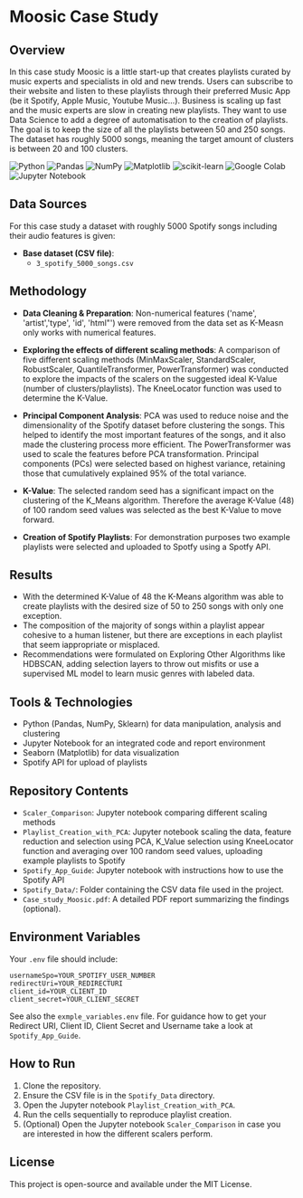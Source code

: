 # Moosic Case Study

## Overview

In this case study Moosic is a little start-up that creates playlists curated by music experts and specialists in old and new trends. Users can subscribe to their website and listen to these playlists through their preferred Music App (be it Spotify, Apple Music, Youtube Music…). Business is scaling up fast and the music experts are slow in creating new playlists. They want to use Data Science to add a degree of automatisation to the creation of playlists. The goal is to keep the size of all the playlists between 50 and 250 songs. The dataset has roughly 5000 songs, meaning the target amount of clusters is between 20 and 100 clusters.

![Python](https://img.shields.io/badge/python-3670A0?style=for-the-badge&logo=python&logoColor=ffdd54)
![Pandas](https://img.shields.io/badge/pandas-%23150458.svg?style=for-the-badge&logo=pandas&logoColor=white)
![NumPy](https://img.shields.io/badge/numpy-%23013243.svg?style=for-the-badge&logo=numpy&logoColor=white) 
![Matplotlib](https://img.shields.io/badge/Matplotlib-%23ffffff.svg?style=for-the-badge&logo=Matplotlib&logoColor=black)
![scikit-learn](https://img.shields.io/badge/scikit--learn-%23F7931E.svg?style=for-the-badge&logo=scikit-learn&logoColor=white)
![Google Colab](https://img.shields.io/badge/Google%20Colab-%23F9A825.svg?style=for-the-badge&logo=googlecolab&logoColor=white) 
![Jupyter Notebook](https://img.shields.io/badge/jupyter-%23FA0F00.svg?style=for-the-badge&logo=jupyter&logoColor=white)

## Data Sources

For this case study a dataset with roughly 5000 Spotify songs including their audio features is given:

- **Base dataset (CSV file)**:
  - `3_spotify_5000_songs.csv`
  

## Methodology

- **Data Cleaning & Preparation**:
  Non-numerical features ('name', 'artist','type', 'id', 'html"') were removed from the data set as K-Measn only works with numerical features.

- **Exploring the effects of different scaling methods**:
  A comparison of five different scaling methods (MinMaxScaler, StandardScaler, RobustScaler, QuantileTransformer, PowerTransformer) was conducted to explore the impacts of the scalers on the suggested ideal K-Value (number of clusters/playlists). The KneeLocator function was used to   determine the K-Value.

- **Principal Component Analysis**:
  PCA was used to reduce noise and the dimensionality of the Spotify dataset before clustering the songs. This helped to identify the most important features of the songs, and it also made the clustering process more efficient. The PowerTransformer was used to scale the features     before PCA transformation. Principal components (PCs) were selected based on highest variance, retaining those that cumulatively explained 95% of the total variance.

- **K-Value**:
  The selected random seed has a significant impact on the clustering of the K_Means algorithm. Therefore the average K-Value (48) of 100 random seed values was selected as the best K-Value to move forward.

- **Creation of Spotify Playlists**:
  For demonstration purposes two example playlists were selected and uploaded to Spotfy using a Spotfy API.

## Results

- With the determined K-Value of 48 the K-Means algorithm was able to create playlists with the desired size of 50 to 250 songs with only one exception.
- The composition of the majority of songs within a playlist appear cohesive to a human listener, but there are exceptions in each playlist that seem iappropriate or misplaced.
- Recommendations were formulated on Exploring Other Algorithms like HDBSCAN, adding selection layers to throw out misfits or use a supervised ML model to learn music genres with labeled data.

## Tools & Technologies

- Python (Pandas, NumPy, Sklearn) for data manipulation, analysis and clustering
- Jupyter Notebook for an integrated code and report environment
- Seaborn (Matplotlib) for data visualization
- Spotify API for upload of playlists

## Repository Contents

- `Scaler_Comparison`: Jupyter notebook comparing different scaling methods
- `Playlist_Creation_with_PCA`: Jupyter notebook scaling the data, feature reduction and selection using PCA, K_Value selection using KneeLocator function and averaging over 100 random seed values, uploading example playlists to Spotify
- `Spotify_App_Guide`: Jupyter notebook with instructions how to use the Spotify API
- `Spotify_Data/`: Folder containing the CSV data file used in the project.
- `Case_study_Moosic.pdf`: A detailed PDF report summarizing the findings (optional).

## Environment Variables
Your `.env` file should include:

```
usernameSpo=YOUR_SPOTIFY_USER_NUMBER
redirectUri=YOUR_REDIRECTURI
client_id=YOUR_CLIENT_ID
client_secret=YOUR_CLIENT_SECRET
```
See also the `exmple_variables.env` file.
For guidance how to get your Redirect URI, Client ID, Client Secret and Username take a look at `Spotify_App_Guide`.


## How to Run

1. Clone the repository.
2. Ensure the CSV file is in the `Spotify_Data` directory.
3. Open the Jupyter notebook `Playlist_Creation_with_PCA`.
4. Run the cells sequentially to reproduce playlist creation.
5. (Optional) Open the Jupyter notebook `Scaler_Comparison` in case you are interested in how the different scalers perform.


## License
This project is open-source and available under the MIT License.
